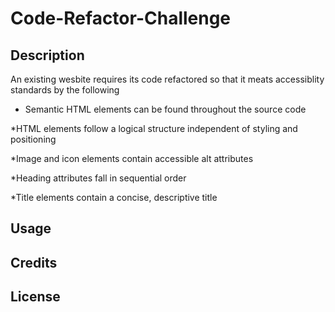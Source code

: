 # Code-Refactor-Challenge
## Description 
An existing wesbite requires  its code refactored so that it meats accessiblity standards by the following 
* Semantic HTML elements can be found throughout the source code

*HTML elements follow a logical structure independent of styling and positioning

*Image and icon elements contain accessible alt attributes

*Heading attributes fall in sequential order

*Title elements contain a concise, descriptive title

## Usage 
## Credits
## License
